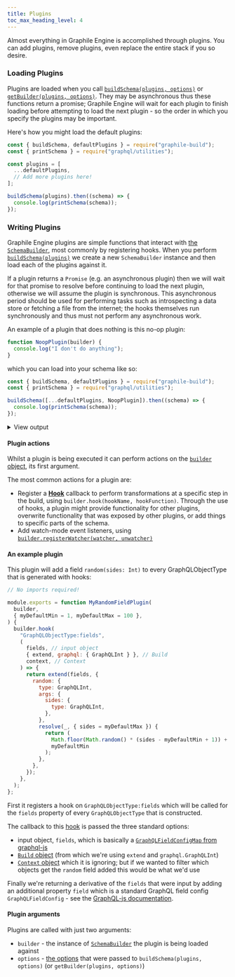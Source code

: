```yaml
---
title: Plugins
toc_max_heading_level: 4
---
```


Almost everything in Graphile Engine is accomplished through plugins. You can
add plugins, remove plugins, even replace the entire stack if you so desire.

### Loading Plugins

Plugins are loaded when you call
[`buildSchema(plugins, options)`](./graphile-build#buildschemaplugins-options)
or
[`getBuilder(plugins, options)`](./graphile-build#getbuilderplugins-options).
They may be asynchronous thus these functions return a promise; Graphile Engine
will wait for each plugin to finish loading before attempting to load the next
plugin - so the order in which you specify the plugins may be important.

Here's how you might load the default plugins:

```js
const { buildSchema, defaultPlugins } = require("graphile-build");
const { printSchema } = require("graphql/utilities");

const plugins = [
  ...defaultPlugins,
  // Add more plugins here!
];

buildSchema(plugins).then((schema) => {
  console.log(printSchema(schema));
});
```

### Writing Plugins

Graphile Engine plugins are simple functions that interact with
[the `SchemaBuilder`](./schema-builder), most commonly by
registering hooks. When you perform
[`buildSchema(plugins)`](./graphile-build) we create a new
`SchemaBuilder` instance and then load each of the plugins against it.

If a plugin returns a `Promise` (e.g. an asynchronous plugin) then we will wait
for that promise to resolve before continuing to load the next plugin, otherwise
we will assume the plugin is synchronous. This asynchronous period should be
used for performing tasks such as introspecting a data store or fetching a file
from the internet; the hooks themselves run synchronously and thus must not
perform any asynchronous work.

An example of a plugin that does nothing is this no-op plugin:

```js
function NoopPlugin(builder) {
  console.log("I don't do anything");
}
```

which you can load into your schema like so:

```js
const { buildSchema, defaultPlugins } = require("graphile-build");
const { printSchema } = require("graphql/utilities");

buildSchema([...defaultPlugins, NoopPlugin]).then((schema) => {
  console.log(printSchema(schema));
});
```

<details>
<summary>View output</summary>

```graphql
I don't do anything
# An object with a globally unique `ID`.
interface Node {
  # A globally unique identifier. Can be used in various places throughout the system to identify this single value.
  id: ID!
}

# The root query type which gives access points into the data universe.
type Query implements Node {
  # Exposes the root query type nested one level down. This is helpful for Relay 1
  # which can only query top level fields if they are in a particular form.
  query: Query!

  # The root query type must be a `Node` to work well with Relay 1 mutations. This just resolves to `query`.
  id: ID!

  # Fetches an object given its globally unique `ID`.
  node(
    # The globally unique `ID`.
    id: ID!
  ): Node
}
```

</details>

#### Plugin actions

Whilst a plugin is being executed it can perform actions on the
[`builder` object](./schema-builder), its first argument.

The most common actions for a plugin are:

- Register a [**Hook**](./hooks) callback to perform
  transformations at a specific step in the build, using
  `builder.hook(hookName, hookFunction)`. Through the use of hooks, a plugin
  might provide functionality for other plugins, overwrite functionality that
  was exposed by other plugins, or add things to specific parts of the schema.
- Add watch-mode event listeners, using
  [`builder.registerWatcher(watcher, unwatcher)`](./schema-builder#registerwatcherwatcher-unwatcher)

#### An example plugin

This plugin will add a field `random(sides: Int)` to every GraphQLObjectType
that is generated with hooks:

```js
// No imports required!

module.exports = function MyRandomFieldPlugin(
  builder,
  { myDefaultMin = 1, myDefaultMax = 100 },
) {
  builder.hook(
    "GraphQLObjectType:fields",
    (
      fields, // input object
      { extend, graphql: { GraphQLInt } }, // Build
      context, // Context
    ) => {
      return extend(fields, {
        random: {
          type: GraphQLInt,
          args: {
            sides: {
              type: GraphQLInt,
            },
          },
          resolve(_, { sides = myDefaultMax }) {
            return (
              Math.floor(Math.random() * (sides - myDefaultMin + 1)) +
              myDefaultMin
            );
          },
        },
      });
    },
  );
};
```

First it registers a hook on `GraphQLObjectType:fields` which will be called for
the `fields` property of every `GraphQLObjectType` that is constructed.

The callback to this [hook](./hooks) is passed the three standard
options:

- input object, `fields`, which is basically a
  [`GraphQLFieldConfigMap` from graphql-js](http://graphql.org/graphql-js/type/#graphqlobjecttype)
- [`Build` object](./build-object) (from which we're using
  `extend` and `graphql.GraphQLInt`)
- [`Context` object](./context-object) which it is ignoring; but
  if we wanted to filter which objects get the `random` field added this would
  be what we'd use

Finally we're returning a derivative of the `fields` that were input by adding
an additional property `field` which is a standard GraphQL field config
`GraphQLFieldConfig` - see the
[GraphQL-js documentation](http://graphql.org/graphql-js/type/#graphqlobjecttype).

#### Plugin arguments

Plugins are called with just two arguments:

- `builder` - the instance of [`SchemaBuilder`](./graphile-build)
  the plugin is being loaded against
- `options` - [the options](./plugin-options) that were passed to
  `buildSchema(plugins, options)` (or `getBuilder(plugins, options)`)
